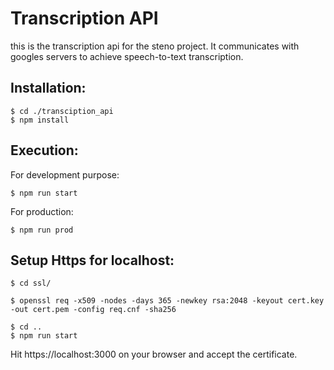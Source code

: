 # Transcription API

this is the transcription api for the steno project. It communicates with googles servers to achieve speech-to-text transcription.

## Installation:

    $ cd ./transciption_api
    $ npm install

## Execution:

For development purpose:

    $ npm run start

For production:

    $ npm run prod

## Setup Https for localhost:

    $ cd ssl/
    
    $ openssl req -x509 -nodes -days 365 -newkey rsa:2048 -keyout cert.key -out cert.pem -config req.cnf -sha256

    $ cd ..
    $ npm run start

Hit https://localhost:3000 on your browser and accept the certificate.